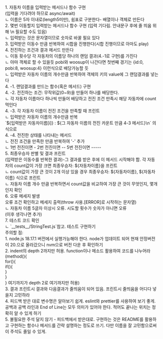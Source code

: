 
<div>1. 자동차 이름을 입력받는 메서드나 함수 구현</div>
<div>(입력을 기다려야 하므로 async/await)</div>
<div>ㄴ 이름은 5자 이내로(length5미만), 쉼표로 구분한다- 배열이나 객체로 만든다</div>
<div>2. 몇번 이동할지 입력받는 메서드나 함수 구현
(입력 기다림. 안내문구 후에 줄 띄움 위해 \n 필요할 수도 있음)</div>
<div>ㄴ 입력받는 것은 문자열이므로 숫자로 바꿀 필요 있다</div>
<div>3. 입력받은 이동수 만큼 반복하여 시합을 진행한다(시합 진행이므로 아마도 play)</div>

<div>4. 전진하는 조건과 결과 메서드 만든다</div>
<div>ㄴ 이동 횟수당 각 자동차의 이름당 하나의 랜덤 결과(4.-1로 구현)를 가진다</div>
<div>ㄴ 아마 객체로 할 수 있을듯 pobi와 woosup이 나간다면 첫번째 경기는 {id:0, pobi:8, woosup:4} 이런식으로 배당가능할 듯</div>
<div>ㄴ 입력받은 자동차 이름의 개수만큼 반복하여 객체의 키의 value에 그 랜덤결과를 넣는다</div>

<div>4. -1. 랜덤결과를 만드는 함수(혹은 메서드) 구현</div>

<div>4. -2. 전진하는 조건: 무작위값(0~9)을 만들어 하나를 배당한다. </div>
<div>ㄴ 각 자동차 이름마다 하나씩 만들어 배당하고 전진 조건 만족시 해당 자동차에 count 먹인다</div>

<div>4. -3. 각 자동차 이름이 전진 조건을 만족할 때 프린트</div>
<div>ㄴ 입력받은 자동차 이름의 개수만큼 반복</div>
<div>`${입력받은 자동차이름[i]} : ${그 자동차 이름의 전진 카운트 만큼 4-3 메서드}\n` 의 식으로 </div>

<div>4. -4. 전진한 상태를 나타내는 메서드</div>
<div>ㄴ 전진 조건을 만족한 만큼 반복하여 '-' 추가 </div>
<div>ㄴ 1번 전진이면 - 2번 전진이면 -- 5번 전진이면 ----- </div>

<div>5. 최종우승자 판별 및 결과 프린트</div>
<div>(입력받은 이동수를 반복한 결과)-그 결과를 받은 후에 이 메서드 시작해야 함. 각 자동차의 count값이 가장 크면 최종우승자: ${자동차이름}을 프린트</div>
<div> ㄴ count값이 가장 큰 것이 2개 이상 있을 경우 최종우승자: ${자동차이름}, ${자동차이름} 식으로 프린트</div>
<div>  ㄴ 자동차 이름 개수 만큼 반복하면서 count값을 비교하여 가장 큰 것이 무엇인지, 몇개인지 확인</div>

<div>6. 오류 메세지 발생</div>
<div>오류 조건 확인하고 메세지 출력(throw 사용.[ERROR]로 시작하는 문자열)</div>
<div>ㄴ 자동차 이름 5글자 이상시 오류. 시도할 횟수가 숫자가 아니면 오류</div>
<div>(이후 생각나면 추가)</div>

<div>7. 테스트 코드 확인</div>
<div> ㄴ `__tests__/StringTest.js`참고. 테스트 구현하기</div>


<div>주의할 점: </div>
<div>1. node.js 18.17.1 버전에서 실행가능해야 한다. node가 업데이트 되어 현재 안정버전이 20.으로 올라갔으니 nvm으로 버전 다운 후 확인하기</div>
<div>2. indent의 depth 2까지만 허용. function이나 메소드 활용하여 코드를 나누어라</div>
<div>(method(){</div>
<div>    for(){</div>
<div>        if(){</div>
<div></div>
<div>        }</div>
<div>    }</div>
<div>} 여기까지가 depth 2로 여기까지만 허용)</div>
<div>3. 결과 프린트시 결과와 다음결과가 줄띄움이 되어 있음. 프린트시 줄띄움을 어디다 넣을지 고민하라</div>
<div>4. 피드백 받은 대로 변수명은 알아보기 쉽게.  eslint와 prettier를 사용하여 보기 좋게. 공백과 공백 라인과 End of Line는 모두 의미가 있어야 한다. 적어도 끝나는 위치는 정확히 알 수 있게 하기</div>
<div>5. 불필요한 주석 달지 않기 - 피드백에서 받은대로. 구현하는 것은 README를 활용하고 구현하는 함수나 메서드를 간략 설명하는 정도로 쓰기. 다만 이름을 잘 고민함으로써 이 주석도 줄일 수 있게.</div>